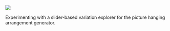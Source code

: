 ![](https://db-feed.s3.amazonaws.com/legacy/Screen_Shot_2018_06_10_at_7_43_44_PM-1528674270034.png)

Experimenting with a slider-based variation explorer for the picture hanging arrangement generator.
